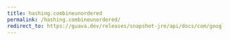 ```yaml
---
title: hashing.combineunordered
permalink: /hashing.combineunordered/
redirect_to: https://guava.dev/releases/snapshot-jre/api/docs/com/google/common/hash/Hashing.html#combineUnordered-java.lang.Iterable-
---
```

